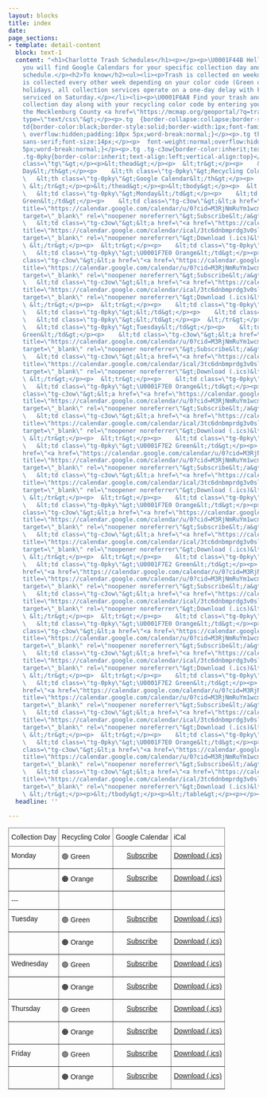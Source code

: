 ```yaml
---
layout: blocks
title: index
date: 
page_sections:
- template: detail-content
  block: text-1
  content: "<h1>Charlotte Trash Schedules</h1><p></p><p>\U0001F44B Hello fellow Charlotteans!</p><p>Below
    you will find Google Calendars for your specific collection day and recycling
    schedule.</p><h2>To know</h2><ul><li><p>Trash is collected on weekdays M-F.</p></li><li><p>Recycling
    is collected every other week depending on your color code (Green or Orange).</p></li><li><p>Observed
    holidays, all collection services operate on a one-day delay with Friday customers
    serviced on Saturday.</p></li><li><p>\U0001F6A8 Find your trash and recycling
    collection day along with your recycling color code by entering your address at
    the Mecklenburg County <a href=\"https://mcmap.org/geoportal/?q=trash\" title=\"GeoPortal\">GeoPortal</a>.</p></li></ul><p>&lt;style
    type=\"text/css\"&gt;</p><p>.tg  {border-collapse:collapse;border-spacing:0;}</p><p>.tg
    td{border-color:black;border-style:solid;border-width:1px;font-family:Arial, sans-serif;font-size:14px;</p><p>
    \ overflow:hidden;padding:10px 5px;word-break:normal;}</p><p>.tg th{border-color:black;border-style:solid;border-width:1px;font-family:Arial,
    sans-serif;font-size:14px;</p><p>  font-weight:normal;overflow:hidden;padding:10px
    5px;word-break:normal;}</p><p>.tg .tg-c3ow{border-color:inherit;text-align:center;vertical-align:top}</p><p>.tg
    .tg-0pky{border-color:inherit;text-align:left;vertical-align:top}</p><p>&lt;/style&gt;</p><p>&lt;table
    class=\"tg\"&gt;</p><p>&lt;thead&gt;</p><p>  &lt;tr&gt;</p><p>    &lt;th class=\"tg-0pky\"&gt;Collection
    Day&lt;/th&gt;</p><p>    &lt;th class=\"tg-0pky\"&gt;Recycling Color&lt;/th&gt;</p><p>
    \   &lt;th class=\"tg-0pky\"&gt;Google Calendar&lt;/th&gt;</p><p>    &lt;th class=\"tg-0pky\"&gt;iCal&lt;/th&gt;</p><p>
    \ &lt;/tr&gt;</p><p>&lt;/thead&gt;</p><p>&lt;tbody&gt;</p><p>  &lt;tr&gt;</p><p>
    \   &lt;td class=\"tg-0pky\"&gt;Monday&lt;/td&gt;</p><p>    &lt;td class=\"tg-0pky\"&gt;\U0001F7E2
    Green&lt;/td&gt;</p><p>    &lt;td class=\"tg-c3ow\"&gt;&lt;a href=\"<a href=\"https://calendar.google.com/calendar/u/0?cid=M3RjNmRuYm1wcmRnM3Ywc2xzZXRidmV0aWtAZ3JvdXAuY2FsZW5kYXIuZ29vZ2xlLmNvbQ\"
    title=\"https://calendar.google.com/calendar/u/0?cid=M3RjNmRuYm1wcmRnM3Ywc2xzZXRidmV0aWtAZ3JvdXAuY2FsZW5kYXIuZ29vZ2xlLmNvbQ\">https://calendar.google.com/calendar/u/0?cid=M3RjNmRuYm1wcmRnM3Ywc2xzZXRidmV0aWtAZ3JvdXAuY2FsZW5kYXIuZ29vZ2xlLmNvbQ</a>\"
    target=\"_blank\" rel=\"noopener noreferrer\"&gt;Subscribe&lt;/a&gt;&lt;/td&gt;</p><p>
    \   &lt;td class=\"tg-c3ow\"&gt;&lt;a href=\"<a href=\"https://calendar.google.com/calendar/ical/3tc6dnbmprdg3v0slsetbvetik%40group.calendar.google.com/public/basic.ics\"
    title=\"https://calendar.google.com/calendar/ical/3tc6dnbmprdg3v0slsetbvetik%40group.calendar.google.com/public/basic.ics\">https://calendar.google.com/calendar/ical/3tc6dnbmprdg3v0slsetbvetik%40group.calendar.google.com/public/basic.ics</a>\"
    target=\"_blank\" rel=\"noopener noreferrer\"&gt;Download (.ics)&lt;/a&gt;&lt;/td&gt;</p><p>
    \ &lt;/tr&gt;</p><p>  &lt;tr&gt;</p><p>    &lt;td class=\"tg-0pky\"&gt;&lt;/td&gt;</p><p>
    \   &lt;td class=\"tg-0pky\"&gt;\U0001F7E0 Orange&lt;/td&gt;</p><p>    &lt;td
    class=\"tg-c3ow\"&gt;&lt;a href=\"<a href=\"https://calendar.google.com/calendar/u/0?cid=M3RjNmRuYm1wcmRnM3Ywc2xzZXRidmV0aWtAZ3JvdXAuY2FsZW5kYXIuZ29vZ2xlLmNvbQ\"
    title=\"https://calendar.google.com/calendar/u/0?cid=M3RjNmRuYm1wcmRnM3Ywc2xzZXRidmV0aWtAZ3JvdXAuY2FsZW5kYXIuZ29vZ2xlLmNvbQ\">https://calendar.google.com/calendar/u/0?cid=M3RjNmRuYm1wcmRnM3Ywc2xzZXRidmV0aWtAZ3JvdXAuY2FsZW5kYXIuZ29vZ2xlLmNvbQ</a>\"
    target=\"_blank\" rel=\"noopener noreferrer\"&gt;Subscribe&lt;/a&gt;&lt;/td&gt;</p><p>
    \   &lt;td class=\"tg-c3ow\"&gt;&lt;a href=\"<a href=\"https://calendar.google.com/calendar/ical/3tc6dnbmprdg3v0slsetbvetik%40group.calendar.google.com/public/basic.ics\"
    title=\"https://calendar.google.com/calendar/ical/3tc6dnbmprdg3v0slsetbvetik%40group.calendar.google.com/public/basic.ics\">https://calendar.google.com/calendar/ical/3tc6dnbmprdg3v0slsetbvetik%40group.calendar.google.com/public/basic.ics</a>\"
    target=\"_blank\" rel=\"noopener noreferrer\"&gt;Download (.ics)&lt;/a&gt;&lt;/td&gt;</p><p>
    \ &lt;/tr&gt;</p><p>  &lt;tr&gt;</p><p>    &lt;td class=\"tg-0pky\"&gt;---&lt;/td&gt;</p><p>
    \   &lt;td class=\"tg-0pky\"&gt;&lt;/td&gt;</p><p>    &lt;td class=\"tg-0pky\"&gt;&lt;/td&gt;</p><p>
    \   &lt;td class=\"tg-0pky\"&gt;&lt;/td&gt;</p><p>  &lt;/tr&gt;</p><p>  &lt;tr&gt;</p><p>
    \   &lt;td class=\"tg-0pky\"&gt;Tuesday&lt;/td&gt;</p><p>    &lt;td class=\"tg-0pky\"&gt;\U0001F7E2
    Green&lt;/td&gt;</p><p>    &lt;td class=\"tg-c3ow\"&gt;&lt;a href=\"<a href=\"https://calendar.google.com/calendar/u/0?cid=M3RjNmRuYm1wcmRnM3Ywc2xzZXRidmV0aWtAZ3JvdXAuY2FsZW5kYXIuZ29vZ2xlLmNvbQ\"
    title=\"https://calendar.google.com/calendar/u/0?cid=M3RjNmRuYm1wcmRnM3Ywc2xzZXRidmV0aWtAZ3JvdXAuY2FsZW5kYXIuZ29vZ2xlLmNvbQ\">https://calendar.google.com/calendar/u/0?cid=M3RjNmRuYm1wcmRnM3Ywc2xzZXRidmV0aWtAZ3JvdXAuY2FsZW5kYXIuZ29vZ2xlLmNvbQ</a>\"
    target=\"_blank\" rel=\"noopener noreferrer\"&gt;Subscribe&lt;/a&gt;&lt;/td&gt;</p><p>
    \   &lt;td class=\"tg-c3ow\"&gt;&lt;a href=\"<a href=\"https://calendar.google.com/calendar/ical/3tc6dnbmprdg3v0slsetbvetik%40group.calendar.google.com/public/basic.ics\"
    title=\"https://calendar.google.com/calendar/ical/3tc6dnbmprdg3v0slsetbvetik%40group.calendar.google.com/public/basic.ics\">https://calendar.google.com/calendar/ical/3tc6dnbmprdg3v0slsetbvetik%40group.calendar.google.com/public/basic.ics</a>\"
    target=\"_blank\" rel=\"noopener noreferrer\"&gt;Download (.ics)&lt;/a&gt;&lt;/td&gt;</p><p>
    \ &lt;/tr&gt;</p><p>  &lt;tr&gt;</p><p>    &lt;td class=\"tg-0pky\"&gt;&lt;/td&gt;</p><p>
    \   &lt;td class=\"tg-0pky\"&gt;\U0001F7E0 Orange&lt;/td&gt;</p><p>    &lt;td
    class=\"tg-c3ow\"&gt;&lt;a href=\"<a href=\"https://calendar.google.com/calendar/u/0?cid=M3RjNmRuYm1wcmRnM3Ywc2xzZXRidmV0aWtAZ3JvdXAuY2FsZW5kYXIuZ29vZ2xlLmNvbQ\"
    title=\"https://calendar.google.com/calendar/u/0?cid=M3RjNmRuYm1wcmRnM3Ywc2xzZXRidmV0aWtAZ3JvdXAuY2FsZW5kYXIuZ29vZ2xlLmNvbQ\">https://calendar.google.com/calendar/u/0?cid=M3RjNmRuYm1wcmRnM3Ywc2xzZXRidmV0aWtAZ3JvdXAuY2FsZW5kYXIuZ29vZ2xlLmNvbQ</a>\"
    target=\"_blank\" rel=\"noopener noreferrer\"&gt;Subscribe&lt;/a&gt;&lt;/td&gt;</p><p>
    \   &lt;td class=\"tg-c3ow\"&gt;&lt;a href=\"<a href=\"https://calendar.google.com/calendar/ical/3tc6dnbmprdg3v0slsetbvetik%40group.calendar.google.com/public/basic.ics\"
    title=\"https://calendar.google.com/calendar/ical/3tc6dnbmprdg3v0slsetbvetik%40group.calendar.google.com/public/basic.ics\">https://calendar.google.com/calendar/ical/3tc6dnbmprdg3v0slsetbvetik%40group.calendar.google.com/public/basic.ics</a>\"
    target=\"_blank\" rel=\"noopener noreferrer\"&gt;Download (.ics)&lt;/a&gt;&lt;/td&gt;</p><p>
    \ &lt;/tr&gt;</p><p>  &lt;tr&gt;</p><p>    &lt;td class=\"tg-0pky\"&gt;Wednesday&lt;/td&gt;</p><p>
    \   &lt;td class=\"tg-0pky\"&gt;\U0001F7E2 Green&lt;/td&gt;</p><p>    &lt;td class=\"tg-c3ow\"&gt;&lt;a
    href=\"<a href=\"https://calendar.google.com/calendar/u/0?cid=M3RjNmRuYm1wcmRnM3Ywc2xzZXRidmV0aWtAZ3JvdXAuY2FsZW5kYXIuZ29vZ2xlLmNvbQ\"
    title=\"https://calendar.google.com/calendar/u/0?cid=M3RjNmRuYm1wcmRnM3Ywc2xzZXRidmV0aWtAZ3JvdXAuY2FsZW5kYXIuZ29vZ2xlLmNvbQ\">https://calendar.google.com/calendar/u/0?cid=M3RjNmRuYm1wcmRnM3Ywc2xzZXRidmV0aWtAZ3JvdXAuY2FsZW5kYXIuZ29vZ2xlLmNvbQ</a>\"
    target=\"_blank\" rel=\"noopener noreferrer\"&gt;Subscribe&lt;/a&gt;&lt;/td&gt;</p><p>
    \   &lt;td class=\"tg-c3ow\"&gt;&lt;a href=\"<a href=\"https://calendar.google.com/calendar/ical/3tc6dnbmprdg3v0slsetbvetik%40group.calendar.google.com/public/basic.ics\"
    title=\"https://calendar.google.com/calendar/ical/3tc6dnbmprdg3v0slsetbvetik%40group.calendar.google.com/public/basic.ics\">https://calendar.google.com/calendar/ical/3tc6dnbmprdg3v0slsetbvetik%40group.calendar.google.com/public/basic.ics</a>\"
    target=\"_blank\" rel=\"noopener noreferrer\"&gt;Download (.ics)&lt;/a&gt;&lt;/td&gt;</p><p>
    \ &lt;/tr&gt;</p><p>  &lt;tr&gt;</p><p>    &lt;td class=\"tg-0pky\"&gt;&lt;/td&gt;</p><p>
    \   &lt;td class=\"tg-0pky\"&gt;\U0001F7E0 Orange&lt;/td&gt;</p><p>    &lt;td
    class=\"tg-c3ow\"&gt;&lt;a href=\"<a href=\"https://calendar.google.com/calendar/u/0?cid=M3RjNmRuYm1wcmRnM3Ywc2xzZXRidmV0aWtAZ3JvdXAuY2FsZW5kYXIuZ29vZ2xlLmNvbQ\"
    title=\"https://calendar.google.com/calendar/u/0?cid=M3RjNmRuYm1wcmRnM3Ywc2xzZXRidmV0aWtAZ3JvdXAuY2FsZW5kYXIuZ29vZ2xlLmNvbQ\">https://calendar.google.com/calendar/u/0?cid=M3RjNmRuYm1wcmRnM3Ywc2xzZXRidmV0aWtAZ3JvdXAuY2FsZW5kYXIuZ29vZ2xlLmNvbQ</a>\"
    target=\"_blank\" rel=\"noopener noreferrer\"&gt;Subscribe&lt;/a&gt;&lt;/td&gt;</p><p>
    \   &lt;td class=\"tg-c3ow\"&gt;&lt;a href=\"<a href=\"https://calendar.google.com/calendar/ical/3tc6dnbmprdg3v0slsetbvetik%40group.calendar.google.com/public/basic.ics\"
    title=\"https://calendar.google.com/calendar/ical/3tc6dnbmprdg3v0slsetbvetik%40group.calendar.google.com/public/basic.ics\">https://calendar.google.com/calendar/ical/3tc6dnbmprdg3v0slsetbvetik%40group.calendar.google.com/public/basic.ics</a>\"
    target=\"_blank\" rel=\"noopener noreferrer\"&gt;Download (.ics)&lt;/a&gt;&lt;/td&gt;</p><p>
    \ &lt;/tr&gt;</p><p>  &lt;tr&gt;</p><p>    &lt;td class=\"tg-0pky\"&gt;Thursday&lt;/td&gt;</p><p>
    \   &lt;td class=\"tg-0pky\"&gt;\U0001F7E2 Green&lt;/td&gt;</p><p>    &lt;td class=\"tg-c3ow\"&gt;&lt;a
    href=\"<a href=\"https://calendar.google.com/calendar/u/0?cid=M3RjNmRuYm1wcmRnM3Ywc2xzZXRidmV0aWtAZ3JvdXAuY2FsZW5kYXIuZ29vZ2xlLmNvbQ\"
    title=\"https://calendar.google.com/calendar/u/0?cid=M3RjNmRuYm1wcmRnM3Ywc2xzZXRidmV0aWtAZ3JvdXAuY2FsZW5kYXIuZ29vZ2xlLmNvbQ\">https://calendar.google.com/calendar/u/0?cid=M3RjNmRuYm1wcmRnM3Ywc2xzZXRidmV0aWtAZ3JvdXAuY2FsZW5kYXIuZ29vZ2xlLmNvbQ</a>\"
    target=\"_blank\" rel=\"noopener noreferrer\"&gt;Subscribe&lt;/a&gt;&lt;/td&gt;</p><p>
    \   &lt;td class=\"tg-c3ow\"&gt;&lt;a href=\"<a href=\"https://calendar.google.com/calendar/ical/3tc6dnbmprdg3v0slsetbvetik%40group.calendar.google.com/public/basic.ics\"
    title=\"https://calendar.google.com/calendar/ical/3tc6dnbmprdg3v0slsetbvetik%40group.calendar.google.com/public/basic.ics\">https://calendar.google.com/calendar/ical/3tc6dnbmprdg3v0slsetbvetik%40group.calendar.google.com/public/basic.ics</a>\"
    target=\"_blank\" rel=\"noopener noreferrer\"&gt;Download (.ics)&lt;/a&gt;&lt;/td&gt;</p><p>
    \ &lt;/tr&gt;</p><p>  &lt;tr&gt;</p><p>    &lt;td class=\"tg-0pky\"&gt;&lt;/td&gt;</p><p>
    \   &lt;td class=\"tg-0pky\"&gt;\U0001F7E0 Orange&lt;/td&gt;</p><p>    &lt;td
    class=\"tg-c3ow\"&gt;&lt;a href=\"<a href=\"https://calendar.google.com/calendar/u/0?cid=M3RjNmRuYm1wcmRnM3Ywc2xzZXRidmV0aWtAZ3JvdXAuY2FsZW5kYXIuZ29vZ2xlLmNvbQ\"
    title=\"https://calendar.google.com/calendar/u/0?cid=M3RjNmRuYm1wcmRnM3Ywc2xzZXRidmV0aWtAZ3JvdXAuY2FsZW5kYXIuZ29vZ2xlLmNvbQ\">https://calendar.google.com/calendar/u/0?cid=M3RjNmRuYm1wcmRnM3Ywc2xzZXRidmV0aWtAZ3JvdXAuY2FsZW5kYXIuZ29vZ2xlLmNvbQ</a>\"
    target=\"_blank\" rel=\"noopener noreferrer\"&gt;Subscribe&lt;/a&gt;&lt;/td&gt;</p><p>
    \   &lt;td class=\"tg-c3ow\"&gt;&lt;a href=\"<a href=\"https://calendar.google.com/calendar/ical/3tc6dnbmprdg3v0slsetbvetik%40group.calendar.google.com/public/basic.ics\"
    title=\"https://calendar.google.com/calendar/ical/3tc6dnbmprdg3v0slsetbvetik%40group.calendar.google.com/public/basic.ics\">https://calendar.google.com/calendar/ical/3tc6dnbmprdg3v0slsetbvetik%40group.calendar.google.com/public/basic.ics</a>\"
    target=\"_blank\" rel=\"noopener noreferrer\"&gt;Download (.ics)&lt;/a&gt;&lt;/td&gt;</p><p>
    \ &lt;/tr&gt;</p><p>  &lt;tr&gt;</p><p>    &lt;td class=\"tg-0pky\"&gt;Friday&lt;/td&gt;</p><p>
    \   &lt;td class=\"tg-0pky\"&gt;\U0001F7E2 Green&lt;/td&gt;</p><p>    &lt;td class=\"tg-c3ow\"&gt;&lt;a
    href=\"<a href=\"https://calendar.google.com/calendar/u/0?cid=M3RjNmRuYm1wcmRnM3Ywc2xzZXRidmV0aWtAZ3JvdXAuY2FsZW5kYXIuZ29vZ2xlLmNvbQ\"
    title=\"https://calendar.google.com/calendar/u/0?cid=M3RjNmRuYm1wcmRnM3Ywc2xzZXRidmV0aWtAZ3JvdXAuY2FsZW5kYXIuZ29vZ2xlLmNvbQ\">https://calendar.google.com/calendar/u/0?cid=M3RjNmRuYm1wcmRnM3Ywc2xzZXRidmV0aWtAZ3JvdXAuY2FsZW5kYXIuZ29vZ2xlLmNvbQ</a>\"
    target=\"_blank\" rel=\"noopener noreferrer\"&gt;Subscribe&lt;/a&gt;&lt;/td&gt;</p><p>
    \   &lt;td class=\"tg-c3ow\"&gt;&lt;a href=\"<a href=\"https://calendar.google.com/calendar/ical/3tc6dnbmprdg3v0slsetbvetik%40group.calendar.google.com/public/basic.ics\"
    title=\"https://calendar.google.com/calendar/ical/3tc6dnbmprdg3v0slsetbvetik%40group.calendar.google.com/public/basic.ics\">https://calendar.google.com/calendar/ical/3tc6dnbmprdg3v0slsetbvetik%40group.calendar.google.com/public/basic.ics</a>\"
    target=\"_blank\" rel=\"noopener noreferrer\"&gt;Download (.ics)&lt;/a&gt;&lt;/td&gt;</p><p>
    \ &lt;/tr&gt;</p><p>  &lt;tr&gt;</p><p>    &lt;td class=\"tg-0pky\"&gt;&lt;/td&gt;</p><p>
    \   &lt;td class=\"tg-0pky\"&gt;\U0001F7E0 Orange&lt;/td&gt;</p><p>    &lt;td
    class=\"tg-c3ow\"&gt;&lt;a href=\"<a href=\"https://calendar.google.com/calendar/u/0?cid=M3RjNmRuYm1wcmRnM3Ywc2xzZXRidmV0aWtAZ3JvdXAuY2FsZW5kYXIuZ29vZ2xlLmNvbQ\"
    title=\"https://calendar.google.com/calendar/u/0?cid=M3RjNmRuYm1wcmRnM3Ywc2xzZXRidmV0aWtAZ3JvdXAuY2FsZW5kYXIuZ29vZ2xlLmNvbQ\">https://calendar.google.com/calendar/u/0?cid=M3RjNmRuYm1wcmRnM3Ywc2xzZXRidmV0aWtAZ3JvdXAuY2FsZW5kYXIuZ29vZ2xlLmNvbQ</a>\"
    target=\"_blank\" rel=\"noopener noreferrer\"&gt;Subscribe&lt;/a&gt;&lt;/td&gt;</p><p>
    \   &lt;td class=\"tg-c3ow\"&gt;&lt;a href=\"<a href=\"https://calendar.google.com/calendar/ical/3tc6dnbmprdg3v0slsetbvetik%40group.calendar.google.com/public/basic.ics\"
    title=\"https://calendar.google.com/calendar/ical/3tc6dnbmprdg3v0slsetbvetik%40group.calendar.google.com/public/basic.ics\">https://calendar.google.com/calendar/ical/3tc6dnbmprdg3v0slsetbvetik%40group.calendar.google.com/public/basic.ics</a>\"
    target=\"_blank\" rel=\"noopener noreferrer\"&gt;Download (.ics)&lt;/a&gt;&lt;/td&gt;</p><p>
    \ &lt;/tr&gt;</p><p>&lt;/tbody&gt;</p><p>&lt;/table&gt;</p><p></p><p>asdf</p>"
  headline: ''

---
```

<style type="text/css">
.tg  {border-collapse:collapse;border-spacing:0;}
.tg td{border-color:black;border-style:solid;border-width:1px;font-family:Arial, sans-serif;font-size:14px;
  overflow:hidden;padding:10px 5px;word-break:normal;}
.tg th{border-color:black;border-style:solid;border-width:1px;font-family:Arial, sans-serif;font-size:14px;
  font-weight:normal;overflow:hidden;padding:10px 5px;word-break:normal;}
.tg .tg-c3ow{border-color:inherit;text-align:center;vertical-align:top}
.tg .tg-0pky{border-color:inherit;text-align:left;vertical-align:top}
</style>
<table class="tg">
<thead>
  <tr>
    <th class="tg-0pky">Collection Day</th>
    <th class="tg-0pky">Recycling Color</th>
    <th class="tg-0pky">Google Calendar</th>
    <th class="tg-0pky">iCal</th>
  </tr>
</thead>
<tbody>
  <tr>
    <td class="tg-0pky">Monday</td>
    <td class="tg-0pky">🟢 Green</td>
    <td class="tg-c3ow"><a href="https://calendar.google.com/calendar/u/0?cid=M3RjNmRuYm1wcmRnM3Ywc2xzZXRidmV0aWtAZ3JvdXAuY2FsZW5kYXIuZ29vZ2xlLmNvbQ" target="_blank" rel="noopener noreferrer">Subscribe</a></td>
    <td class="tg-c3ow"><a href="https://calendar.google.com/calendar/ical/3tc6dnbmprdg3v0slsetbvetik%40group.calendar.google.com/public/basic.ics" target="_blank" rel="noopener noreferrer">Download (.ics)</a></td>
  </tr>
  <tr>
    <td class="tg-0pky"></td>
    <td class="tg-0pky">🟠 Orange</td>
    <td class="tg-c3ow"><a href="https://calendar.google.com/calendar/u/0?cid=M3RjNmRuYm1wcmRnM3Ywc2xzZXRidmV0aWtAZ3JvdXAuY2FsZW5kYXIuZ29vZ2xlLmNvbQ" target="_blank" rel="noopener noreferrer">Subscribe</a></td>
    <td class="tg-c3ow"><a href="https://calendar.google.com/calendar/ical/3tc6dnbmprdg3v0slsetbvetik%40group.calendar.google.com/public/basic.ics" target="_blank" rel="noopener noreferrer">Download (.ics)</a></td>
  </tr>
  <tr>
    <td class="tg-0pky">---</td>
    <td class="tg-0pky"></td>
    <td class="tg-0pky"></td>
    <td class="tg-0pky"></td>
  </tr>
  <tr>
    <td class="tg-0pky">Tuesday</td>
    <td class="tg-0pky">🟢 Green</td>
    <td class="tg-c3ow"><a href="https://calendar.google.com/calendar/u/0?cid=M3RjNmRuYm1wcmRnM3Ywc2xzZXRidmV0aWtAZ3JvdXAuY2FsZW5kYXIuZ29vZ2xlLmNvbQ" target="_blank" rel="noopener noreferrer">Subscribe</a></td>
    <td class="tg-c3ow"><a href="https://calendar.google.com/calendar/ical/3tc6dnbmprdg3v0slsetbvetik%40group.calendar.google.com/public/basic.ics" target="_blank" rel="noopener noreferrer">Download (.ics)</a></td>
  </tr>
  <tr>
    <td class="tg-0pky"></td>
    <td class="tg-0pky">🟠 Orange</td>
    <td class="tg-c3ow"><a href="https://calendar.google.com/calendar/u/0?cid=M3RjNmRuYm1wcmRnM3Ywc2xzZXRidmV0aWtAZ3JvdXAuY2FsZW5kYXIuZ29vZ2xlLmNvbQ" target="_blank" rel="noopener noreferrer">Subscribe</a></td>
    <td class="tg-c3ow"><a href="https://calendar.google.com/calendar/ical/3tc6dnbmprdg3v0slsetbvetik%40group.calendar.google.com/public/basic.ics" target="_blank" rel="noopener noreferrer">Download (.ics)</a></td>
  </tr>
  <tr>
    <td class="tg-0pky">Wednesday</td>
    <td class="tg-0pky">🟢 Green</td>
    <td class="tg-c3ow"><a href="https://calendar.google.com/calendar/u/0?cid=M3RjNmRuYm1wcmRnM3Ywc2xzZXRidmV0aWtAZ3JvdXAuY2FsZW5kYXIuZ29vZ2xlLmNvbQ" target="_blank" rel="noopener noreferrer">Subscribe</a></td>
    <td class="tg-c3ow"><a href="https://calendar.google.com/calendar/ical/3tc6dnbmprdg3v0slsetbvetik%40group.calendar.google.com/public/basic.ics" target="_blank" rel="noopener noreferrer">Download (.ics)</a></td>
  </tr>
  <tr>
    <td class="tg-0pky"></td>
    <td class="tg-0pky">🟠 Orange</td>
    <td class="tg-c3ow"><a href="https://calendar.google.com/calendar/u/0?cid=M3RjNmRuYm1wcmRnM3Ywc2xzZXRidmV0aWtAZ3JvdXAuY2FsZW5kYXIuZ29vZ2xlLmNvbQ" target="_blank" rel="noopener noreferrer">Subscribe</a></td>
    <td class="tg-c3ow"><a href="https://calendar.google.com/calendar/ical/3tc6dnbmprdg3v0slsetbvetik%40group.calendar.google.com/public/basic.ics" target="_blank" rel="noopener noreferrer">Download (.ics)</a></td>
  </tr>
  <tr>
    <td class="tg-0pky">Thursday</td>
    <td class="tg-0pky">🟢 Green</td>
    <td class="tg-c3ow"><a href="https://calendar.google.com/calendar/u/0?cid=M3RjNmRuYm1wcmRnM3Ywc2xzZXRidmV0aWtAZ3JvdXAuY2FsZW5kYXIuZ29vZ2xlLmNvbQ" target="_blank" rel="noopener noreferrer">Subscribe</a></td>
    <td class="tg-c3ow"><a href="https://calendar.google.com/calendar/ical/3tc6dnbmprdg3v0slsetbvetik%40group.calendar.google.com/public/basic.ics" target="_blank" rel="noopener noreferrer">Download (.ics)</a></td>
  </tr>
  <tr>
    <td class="tg-0pky"></td>
    <td class="tg-0pky">🟠 Orange</td>
    <td class="tg-c3ow"><a href="https://calendar.google.com/calendar/u/0?cid=M3RjNmRuYm1wcmRnM3Ywc2xzZXRidmV0aWtAZ3JvdXAuY2FsZW5kYXIuZ29vZ2xlLmNvbQ" target="_blank" rel="noopener noreferrer">Subscribe</a></td>
    <td class="tg-c3ow"><a href="https://calendar.google.com/calendar/ical/3tc6dnbmprdg3v0slsetbvetik%40group.calendar.google.com/public/basic.ics" target="_blank" rel="noopener noreferrer">Download (.ics)</a></td>
  </tr>
  <tr>
    <td class="tg-0pky">Friday</td>
    <td class="tg-0pky">🟢 Green</td>
    <td class="tg-c3ow"><a href="https://calendar.google.com/calendar/u/0?cid=M3RjNmRuYm1wcmRnM3Ywc2xzZXRidmV0aWtAZ3JvdXAuY2FsZW5kYXIuZ29vZ2xlLmNvbQ" target="_blank" rel="noopener noreferrer">Subscribe</a></td>
    <td class="tg-c3ow"><a href="https://calendar.google.com/calendar/ical/3tc6dnbmprdg3v0slsetbvetik%40group.calendar.google.com/public/basic.ics" target="_blank" rel="noopener noreferrer">Download (.ics)</a></td>
  </tr>
  <tr>
    <td class="tg-0pky"></td>
    <td class="tg-0pky">🟠 Orange</td>
    <td class="tg-c3ow"><a href="https://calendar.google.com/calendar/u/0?cid=M3RjNmRuYm1wcmRnM3Ywc2xzZXRidmV0aWtAZ3JvdXAuY2FsZW5kYXIuZ29vZ2xlLmNvbQ" target="_blank" rel="noopener noreferrer">Subscribe</a></td>
    <td class="tg-c3ow"><a href="https://calendar.google.com/calendar/ical/3tc6dnbmprdg3v0slsetbvetik%40group.calendar.google.com/public/basic.ics" target="_blank" rel="noopener noreferrer">Download (.ics)</a></td>
  </tr>
</tbody>
</table>
